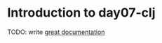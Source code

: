 # Introduction to day07-clj

TODO: write [great documentation](http://jacobian.org/writing/what-to-write/)

